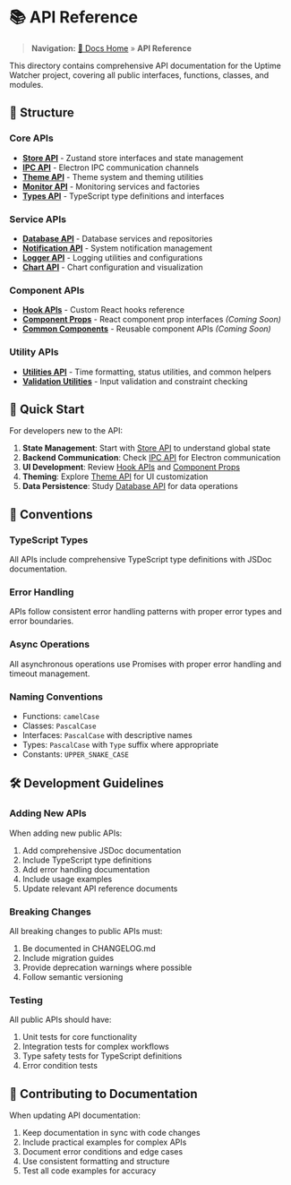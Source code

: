 # 📚 API Reference

> **Navigation:** [📖 Docs Home](../README) » **API Reference**

This directory contains comprehensive API documentation for the Uptime Watcher project, covering all public interfaces, functions, classes, and modules.

## 📁 Structure

### Core APIs

- **[Store API](store-api)** - Zustand store interfaces and state management
- **[IPC API](ipc-api)** - Electron IPC communication channels
- **[Theme API](theme-api)** - Theme system and theming utilities
- **[Monitor API](monitor-api)** - Monitoring services and factories
- **[Types API](types-api)** - TypeScript type definitions and interfaces

### Service APIs

- **[Database API](database-api)** - Database services and repositories
- **[Notification API](notification-api)** - System notification management
- **[Logger API](logger-api)** - Logging utilities and configurations
- **[Chart API](chart-api)** - Chart configuration and visualization

### Component APIs

- **[Hook APIs](hook-apis)** - Custom React hooks reference
- **[Component Props](component-props)** - React component prop interfaces _(Coming Soon)_
- **[Common Components](common-component-apis)** - Reusable component APIs _(Coming Soon)_

### Utility APIs

- **[Utilities API](utilities-api)** - Time formatting, status utilities, and common helpers
- **[Validation Utilities](validation-utils-api)** - Input validation and constraint checking

## 🚀 Quick Start

For developers new to the API:

1. **State Management**: Start with [Store API](store-api) to understand global state
2. **Backend Communication**: Check [IPC API](ipc-api) for Electron communication
3. **UI Development**: Review [Hook APIs](hook-apis) and [Component Props](component-props)
4. **Theming**: Explore [Theme API](theme-api) for UI customization
5. **Data Persistence**: Study [Database API](database-api) for data operations

## 📖 Conventions

### TypeScript Types

All APIs include comprehensive TypeScript type definitions with JSDoc documentation.

### Error Handling

APIs follow consistent error handling patterns with proper error types and error boundaries.

### Async Operations

All asynchronous operations use Promises with proper error handling and timeout management.

### Naming Conventions

- Functions: `camelCase`
- Classes: `PascalCase`
- Interfaces: `PascalCase` with descriptive names
- Types: `PascalCase` with `Type` suffix where appropriate
- Constants: `UPPER_SNAKE_CASE`

## 🛠️ Development Guidelines

### Adding New APIs

When adding new public APIs:

1. Add comprehensive JSDoc documentation
2. Include TypeScript type definitions
3. Add error handling documentation
4. Include usage examples
5. Update relevant API reference documents

### Breaking Changes

All breaking changes to public APIs must:

1. Be documented in CHANGELOG.md
2. Include migration guides
3. Provide deprecation warnings where possible
4. Follow semantic versioning

### Testing

All public APIs should have:

1. Unit tests for core functionality
2. Integration tests for complex workflows
3. Type safety tests for TypeScript definitions
4. Error condition tests

## 📝 Contributing to Documentation

When updating API documentation:

1. Keep documentation in sync with code changes
2. Include practical examples for complex APIs
3. Document error conditions and edge cases
4. Use consistent formatting and structure
5. Test all code examples for accuracy

